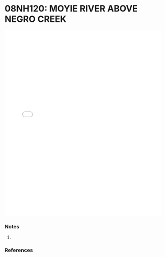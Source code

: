 # 08NH120: MOYIE RIVER ABOVE NEGRO CREEK

<iframe src="/_static/stations/08NH120_fdc.html" width="100%" height="600" frameborder="0"></iframe>

### Notes
1. 

### References


